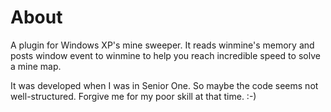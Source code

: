 # About
A plugin for Windows XP's mine sweeper. It reads winmine's memory and posts window event to winmine to help you reach incredible speed to solve a mine map.

It was developed when I was in Senior One. So maybe the code seems not well-structured. Forgive me for my poor skill at that time. :-)
